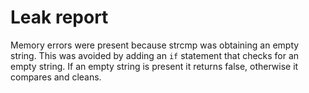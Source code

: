 # Leak report

Memory errors were present because strcmp was obtaining an empty string. This was avoided by adding an `if` statement that checks for an empty string. If an empty string is present it returns false, otherwise it compares and cleans.
